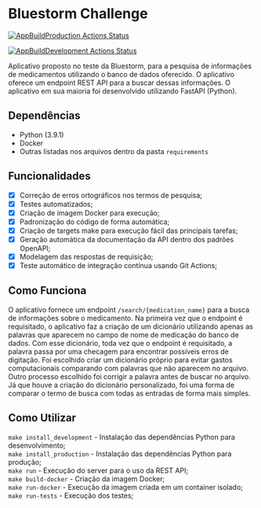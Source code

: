 # Bluestorm Challenge

[![AppBuildProduction Actions Status](https://github.com/fmp95/bluestorm_challenge/workflows/AppBuildProduction/badge.svg)](https://github.com/fmp95/bluestorm_challenge/actions)  

[![AppBuildDevelopment Actions Status](https://github.com/fmp95/bluestorm_challenge/workflows/AppBuildDevelopment/badge.svg)](https://github.com/fmp95/bluestorm_challenge/actions)

Aplicativo proposto no teste da Bluestorm, para a pesquisa de informações de medicamentos utilizando o banco de dados oferecido. O aplicativo oferece um endpoint REST API para a buscar dessas informações. O aplicativo em sua maioria foi desenvolvido utilizando FastAPI (Python).

## Dependências
- Python (3.9.1)  
- Docker  
- Outras listadas nos arquivos dentro da pasta ```requirements```

## Funcionalidades
- [x] Correção de erros ortográficos nos termos de pesquisa;
- [x] Testes automatizados;
- [x] Criação de imagem Docker para execução;
- [x] Padronização do código de forma automática;
- [x] Criação de targets make para execução fácil das principais tarefas;
- [x] Geração automática da documentação da API dentro dos padrões OpenAPI;
- [x] Modelagem das respostas de requisição; 
- [x] Teste automático de integração contínua usando Git Actions;   

## Como Funciona
O aplicativo fornece um endpoint ```/search/{medication_name}``` para a busca de informações sobre o medicamento. Na primeira vez que o endpoint é requisitado, o aplicativo faz a criação de um dicionário utilizando apenas as palavras que aparecem no campo de nome de medicação do banco de dados. Com esse dicionário, toda vez que o endpoint é requisitado, a palavra passa por uma checagem para encontrar possíveis erros de digitação.
Foi escolhido criar um dicionário próprio para evitar gastos computacionais comparando com palavras que não aparecem no arquivo. Outro processo escolhido foi corrigir a palavra antes de buscar no arquivo. Já que houve a criação do dicionário personalizado, foi uma forma de comparar o termo de busca com todas as entradas de forma mais simples. 

## Como Utilizar
```make install_development``` - Instalação das dependências Python para desenvolvimento;  
```make install_production``` - Instalação das dependências Python para produção;  
```make run``` - Execução do server para o uso da REST API;  
```make build-docker``` - Criação da imagem Docker;  
```make run-docker``` - Execução da imagem criada em um container isolado;  
```make run-tests``` - Execução dos testes;  
